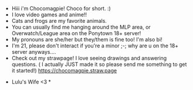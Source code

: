 - Hiii i'm Chocomagpie! Choco for short. :)
- I love video games and anime!!
- Cats and frogs are my favorite animals.
- You can usually find me hanging around the MLP area, or Overwatch/League area on the Ponytown 18+ server!
- My pronouns are she/her but they/them is fine too! I'm also bi!
- I'm 21, please don't interact if you're a minor ;-; why are u on the 18+ server anyways....
- Check out my strawpage! I love seeing drawings and answering questions. ( I actually JUST made it so please send me something to get it started!)
https://chocomagpie.straw.page

* Lulu's Wife <3 *
<!---
chocomagpie/chocomagpie is a ✨ special ✨ repository because its `README.md` (this file) appears on your GitHub profile.
You can click the Preview link to take a look at your changes.
--->
